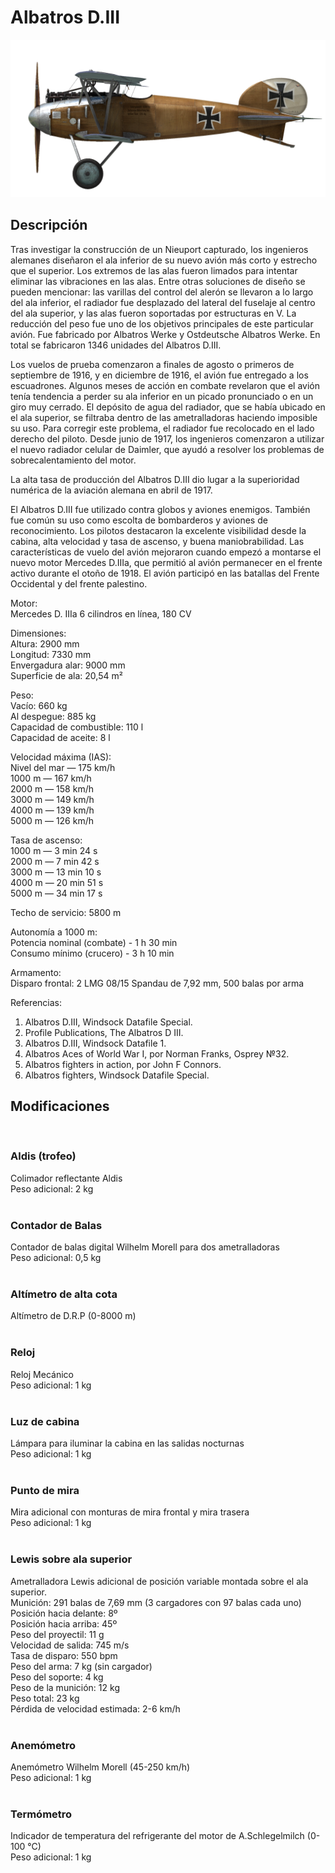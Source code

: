 # Albatros D.III  
  
![albatrosd3](../images/albatrosd3.png)  
  
## Descripción  
  
Tras investigar la construcción de un Nieuport capturado, los ingenieros alemanes diseñaron el ala inferior de su nuevo avión más corto y estrecho que el superior. Los extremos de las alas fueron limados para intentar eliminar las vibraciones en las alas. Entre otras soluciones de diseño se pueden mencionar: las varillas del control del alerón se llevaron a lo largo del ala inferior, el radiador fue desplazado del lateral del fuselaje al centro del ala superior, y las alas fueron soportadas por estructuras en V. La reducción del peso fue uno de los objetivos principales de este particular avión. Fue fabricado por Albatros Werke y Ostdeutsche Albatros Werke. En total se fabricaron 1346 unidades del Albatros D.III.  
  
Los vuelos de prueba comenzaron a finales de agosto o  primeros de septiembre de 1916, y en diciembre de 1916, el avión fue entregado a los escuadrones. Algunos meses de acción en combate revelaron que el avión tenía tendencia a perder su ala inferior en un picado pronunciado o en un giro muy cerrado. El depósito de agua del radiador, que se había ubicado en el ala superior, se filtraba dentro de las ametralladoras haciendo imposible su uso. Para corregir este problema, el radiador fue recolocado en el lado derecho del piloto. Desde junio de 1917, los ingenieros comenzaron a utilizar el nuevo radiador celular de Daimler, que ayudó a resolver los problemas de sobrecalentamiento del motor.  
  
La alta tasa de producción del Albatros D.III dio lugar a la superioridad numérica de la aviación alemana en abril de 1917.  
  
El Albatros D.III fue utilizado contra globos y aviones enemigos. También fue común su uso como escolta de bombarderos y aviones de reconocimiento. Los pilotos destacaron la excelente visibilidad desde la cabina, alta velocidad y tasa de ascenso, y buena maniobrabilidad. Las características de vuelo del avión mejoraron cuando empezó a montarse el nuevo motor Mercedes D.IIIa, que permitió al avión permanecer en el frente activo durante el otoño de 1918. El avión participó en las batallas del Frente Occidental y del frente palestino.  
  
  
Motor:  
Mercedes D. IIIa 6 cilindros en línea, 180 CV  
  
Dimensiones:  
Altura: 2900 mm  
Longitud: 7330 mm  
Envergadura alar: 9000 mm  
Superficie de ala: 20,54 m²  
  
Peso:  
Vacío: 660 kg  
Al despegue: 885 kg  
Capacidad de combustible: 110 l  
Capacidad de aceite: 8 l  
  
Velocidad máxima (IAS):  
Nivel del mar — 175 km/h  
1000 m — 167 km/h  
2000 m — 158 km/h  
3000 m — 149 km/h  
4000 m — 139 km/h  
5000 m — 126 km/h  
  
Tasa de ascenso:  
1000 m —  3 min 24 s  
2000 m —  7 min 42 s  
3000 m — 13 min 10 s  
4000 m — 20 min 51 s  
5000 m — 34 min 17 s  
  
Techo de servicio: 5800 m  
  
Autonomía a 1000 m:  
Potencia nominal (combate) - 1 h 30 min  
Consumo mínimo (crucero) - 3 h 10 min  
  
Armamento:  
Disparo frontal: 2 LMG 08/15 Spandau de 7,92 mm, 500 balas por arma  
  
Referencias:  
1) Albatros D.III,  Windsock Datafile Special.  
2) Profile Publications, The Albatros D III.  
3) Albatros D.III, Windsock Datafile 1.  
4) Albatros Aces of World War I, por Norman Franks, Osprey №32.  
5) Albatros fighters in action, por John F Connors.  
6) Albatros fighters, Windsock Datafile Special.  
  
## Modificaciones  
  ﻿
  
### Aldis (trofeo)  
  
Colimador reflectante Aldis  
Peso adicional: 2 kg  
  ﻿
  
### Contador de Balas  
  
Contador de balas digital Wilhelm Morell para dos ametralladoras  
Peso adicional: 0,5 kg  
  ﻿
  
### Altímetro de alta cota  
  
Altímetro de D.R.P (0-8000 m)  
  ﻿
  
### Reloj  
  
Reloj Mecánico  
Peso adicional: 1 kg  
  ﻿
  
### Luz de cabina  
  
Lámpara para iluminar la cabina en las salidas nocturnas  
Peso adicional: 1 kg  
  ﻿
  
### Punto de mira  
  
Mira adicional con monturas de mira frontal y mira trasera  
Peso adicional: 1 kg  
  ﻿
  
### Lewis sobre ala superior  
  
Ametralladora Lewis adicional de posición variable montada sobre el ala superior.  
Munición: 291 balas de 7,69 mm (3 cargadores con 97 balas cada uno)  
Posición hacia delante: 8º  
Posición hacia arriba: 45º  
Peso del proyectil: 11 g  
Velocidad de salida: 745 m/s  
Tasa de disparo: 550 bpm  
Peso del arma: 7 kg (sin cargador)  
Peso del soporte: 4 kg  
Peso de la munición: 12 kg  
Peso total: 23 kg  
Pérdida de velocidad estimada: 2-6 km/h  
  ﻿
  
### Anemómetro  
  
Anemómetro Wilhelm Morell (45-250 km/h)  
Peso adicional: 1 kg  
  ﻿
  
### Termómetro  
  
Indicador de temperatura del refrigerante del motor de A.Schlegelmilch (0-100 °C)  
Peso adicional: 1 kg  
